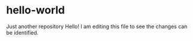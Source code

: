 # hello-world
Just another repository
Hello!
I am editing this file to see the changes can be identified.
